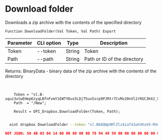 ﻿---
sidebar_position: 12
---

# Download folder
 Downloads a zip archive with the contents of the specified directory



`Function DownloadFolder(Val Token, Val Path) Export`

  | Parameter | CLI option | Type | Description |
  |-|-|-|-|
  | Token | --token | String | Token |
  | Path | --path | String | Path or ID of the directory |

  
  Returns:  BinaryData - binary data of the zip archive with the contents of the directory

<br/>




```bsl title="Code example"
    Token = "sl.B-uquz3utwEHepKzyqLBfnFvmY1EWTYDus5LDjT5ux5srp9PJRtr7CvMv20nVl2rRGC3K4J_X5...";
    Path  = "/New";

    Result = OPI_Dropbox.DownloadFolder(Token, Path);
```



```sh title="CLI command example"
    
  oint dropbox DownloadFolder --token "sl.B6AQWp9MlZlz4iaf41whVKxX9-MXeCiQhPRe4YIRxFmZ3zHsdjmOAatzgaWVhqmlIOvDD6WIUQ..." --path %path%

```

```json title="Result"
NOT JSON: 50 4B 03 04 14 00 00 08 00 00 78 94 48 59 00 00 00 00 00 00 00 00 00 00 00 00 04 00 09 00 4E 65 77 2F 55 54 05 00 01 84 7B 05 67 50 4B 03 04 14 00 08 08 00 00 4F 87 AF 58 00 00 00 00 00 00 00…
```
